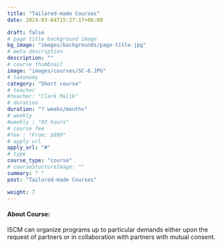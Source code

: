 ```yaml
---
title: "Tailored-made Courses"
date: 2024-03-04T15:27:17+06:00

draft: false
# page title background image
bg_image: "images/backgrounds/page-title.jpg"
# meta description
description: ""
# course thumbnail
image: "images/courses/SC-6.JPG"
# taxonomy
category: "Short course"
# teacher
#teacher: "Clark Malik"
# duration
duration: "? weeks/months"
# weekly
#weekly : "03 hours"
# course fee
#fee : "From: $699"
# apply url
apply_url: "#"
# type
course_type: "course"
# courseStuctureImage: ""
summary: " "
post: "Tailored-made Courses"

weight: 7
---
```


#### About Course:

ISCM can organize programs up to particular demands either upon the request of partners or in collaboration with partners with mutual consent.

